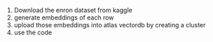 1) Download the enron dataset from kaggle
2) generate embeddings of each row
3) upload those embeddings into atlas vectordb by creating a cluster
4) use the code

